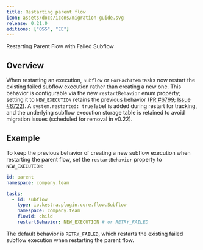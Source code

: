 ```yaml
---
title: Restarting parent flow
icon: assets/docs/icons/migration-guide.svg
release: 0.21.0
editions: ["OSS", "EE"]
---
```


Restarting Parent Flow with Failed Subflow

## Overview

When restarting an execution, `Subflow` or `ForEachItem` tasks now restart the existing failed subflow execution rather than creating a new one. This behavior is configurable via the new `restartBehavior` enum property; setting it to `NEW_EXECUTION` retains the previous behavior ([PR #6799](https://github.com/kestra-io/kestra/pull/6799); [Issue #6722](https://github.com/kestra-io/kestra/issues/6722)). A `system.restarted: true` label is added during restart for tracking, and the underlying subflow execution storage table is retained to avoid migration issues (scheduled for removal in v0.22).

## Example

To keep the previous behavior of creating a new subflow execution when restarting the parent flow, set the `restartBehavior` property to `NEW_EXECUTION`:

```yaml
id: parent
namespace: company.team

tasks:
  - id: subflow
    type: io.kestra.plugin.core.flow.Subflow
    namespace: company.team
    flowId: child
    restartBehavior: NEW_EXECUTION # or RETRY_FAILED
```

The default behavior is `RETRY_FAILED`, which restarts the existing failed subflow execution when restarting the parent flow.